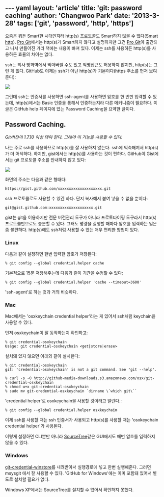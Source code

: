 --- yaml
layout: 'article'
title: 'git: password caching'
author: 'Changwoo Park'
date: '2013-3-28'
tags: ['git', 'password', 'http', 'https']
---

요즘은 뭐든 Smart한 시대인지라 http(s) 프로토콜도 Smart하지 않을 수 없다([Smart http][]). [Pro Git](http://git-scm.com/book/ko)에서는 http(s)가 Smart하지 않다고 설명하지만 그건 [Pro Git][]이 출간되고 나서 만들어진 거라 책에는 내용이 빠져 있다. 이제는 ssh를 사용하든 http(s)를 사용하든 효율의 차이는 없다.

ssh는 회사 방화벽에서 막아버릴 수도 있고 익명접근도 허용하지 않지만, http(s)는 그런 게 없다. GitHub도 이제는 ssh가 아닌 http(s)가 기본이다(https 주소를 먼저 보여준다):

![](/articles/2013/git-password-caching/http-ssh.png)

그런데 ssh는 인증서를 사용하면 ssh-agent를 사용하면 암호를 한 번만 입력할 수 있는데, http(s)에서는 Basic 인증을 통해서 인증하는지라 다른 메커니즘이 필요하다. 이 글은 GitHub help 페이지에 있는 Password Caching을 요약한 글이다.

## Password Caching.

*Git버전이 1.7.10 이상 돼야 한다. 그래야 이 기능을 사용할 수 있다.*

나는 주로 ssh를 사용하므로 http(s)를 잘 사용하지 않는다. ssh에 익숙해져서 http(s)가 더 어색하다. 하지만, gist에서는 http(s)를 사용하는 것이 편하다. GitHub이 Gist에서는 git 프로토콜 주소를 안내하지 않고 있다:

![](/articles/2013/git-password-caching/gist-clone.png)

화면의 주소는 다음과 같은 형태다:

```
https://gist.github.com/xxxxxxxxxxxxxxxxxxxx.git
```

ssh 프로토콜로도 사용할 수 있긴 하다. 단지 복사해서 붙여 넣을 수 없을 뿐이다:

```
git@gist.github.com:xxxxxxxxxxxxxxxxxxxx.git
```

gist는 git을 이용하지만 전문 버전관리 도구가 아니라 프로토타이핑 도구라서 http(s) 프로토콜만으로도 충분할 수 있다. 그래도 명령을 실행할 때마다 암호를 입력하는 일은 좀 불편하다. http(s)에도 ssh처럼 사용할 수 있는 매우 편리한 방법이 있다.

### Linux

다음과 같이 설정하면 한번 입력한 암호가 저장된다:

```
% git config --global credential.helper cache
```

기본적으로 15분 저장해주는데 다음과 같이 기간을 수정할 수 있다:

```
% git config --global credential.helper 'cache --timeout=3600'
```

'ssh-agent'로 하는 것과 거의 비슷하다.

### Mac

Mac에서는 'osxkeychain credential helper'라는 게 있어서 ssh처럼 keychain을 사용할 수 있다.

먼저 osxkeychain이 잘 동작하는지 확인하고:

```
% git credential-osxkeychain
Usage: git credential-osxkeychain <get|store|erase>
```

설치돼 있지 않으면 아래와 같이 설치한다:

```
% git credential-osxkeychain
git: 'credential-osxkeychain' is not a git command. See 'git --help'.

% curl -s -O http://github-media-downloads.s3.amazonaws.com/osx/git-credential-osxkeychain
% chmod u+x git-credential-osxkeychain
% sudo mv git-credential-osxkeychain `dirname \`which git\``
```

'credential helper'로 osxkeychain을 사용할 것이라고 알린다.:

```
% git config --global credential.helper osxkeychain
```

이제 ssh를 사용할 때는 ssh 인증서가 사용되고 http(s)를 사용할 때는 'osxkeychain credential helper'가 사용된다.

이렇게 설정하면 CLI뿐만 아니라 [SourceTree][]같은 GUI에서도 매번 암호를 입력하지 않을 수 있다.

### Windows

[git-credential-winstore](http://blob.andrewnurse.net/gitcredentialwinstore/git-credential-winstore.exe)를 내려받아서 실행경로에 넣고 한번 실행해준다. 그러면 msysgit 에서 잘 사용할 수 있다. 'GitHub for Windows'에는 이미 포함돼 있어서 별도로 설치할 필요가 없다.

Windows XP에서는 SourceTree를 설치할 수 없어서 확인하지 못했다.

[Pro Git]: http://git-scm.com/book/ko
[Smart Http]: http://git-scm.com/2010/03/04/smart-http.html
[SourceTree]: http://www.sourcetreeapp.com/
